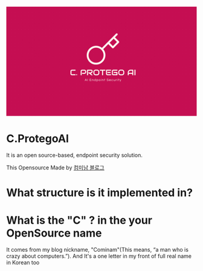 ![initial](https://github.com/lastime1650/C.ProtegoAI/blob/main/Images/main_logo.png)

# C.ProtegoAI
It is an open source-based, endpoint security solution. 

This Opensource Made by [컴미남 블로그](https://blog.naver.com/lastime1650)

# What structure is it implemented in?

# What is the "C" ? in the your OpenSource name

It comes from my blog nickname, "Cominam"(This means, “a man who is crazy about computers.”). And It's a one letter in my front of full real name in Korean too
